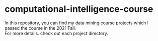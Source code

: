 # computational-intelligence-course
In this repository, you can find my data mining course projects which I passed the course in the 2021 Fall. <br>
For more details. check out each project directory.

